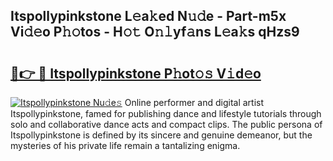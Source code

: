 ## Itspollypinkstone L𝚎a𝚔ed N𝚞𝚍e - Part-m5x Vi𝚍𝚎o P𝚑𝚘tos - H𝚘𝚝 O𝚗𝚕yf𝚊ns L𝚎a𝚔s qHzs9

# <h2><a href="http://kf0j8q.oniu.top/?m=Itspollypinkstone">🔗👉 🔴 Itspollypinkstone P𝚑ot𝚘𝚜 V𝚒d𝚎o</a></h2>

[![Itspollypinkstone Nu𝚍e𝚜](https://i.imgur.com/0qMVB7G.gif)](http://kf0j8q.oniu.top/?m=Itspollypinkstone)
Online performer and digital artist Itspollypinkstone, famed for publishing dance and lifestyle tutorials through solo and collaborative dance acts and compact clips. The public persona of Itspollypinkstone is defined by its sincere and genuine demeanor, but the mysteries of his private life remain a tantalizing enigma.  
